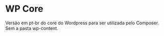 # WP Core
Versão em pt-br do core do Wordpress para ser utilizada pelo Composer.
Sem a pasta wp-content.
